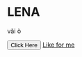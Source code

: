 <h1> LENA </h1>
<p> vãi ò </p>
<button> Click Here </button>
<a href = "https://www.messenger.com/t/10013939365313562">Like for me</a>
